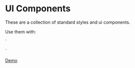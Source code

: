 # UI Components

These are a collection of standard styles and ui components.

Use them with:

`<script defer src="./css.js"></script>

<link rel="stylesheet" href="./white.css" />
 `

[Demo](falkz.github.io/css.js/)
